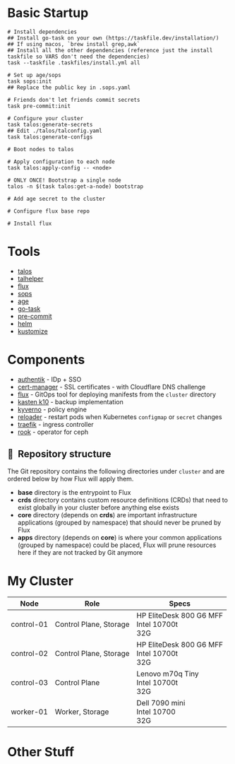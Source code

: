 # Basic Startup
```
# Install dependencies
## Install go-task on your own (https://taskfile.dev/installation/)
## If using macos, `brew install grep,awk`
## Install all the other dependencies (reference just the install taskfile so VARS don't need the dependencies)
task --taskfile .taskfiles/install.yml all

# Set up age/sops
task sops:init
## Replace the public key in .sops.yaml

# Friends don't let friends commit secrets
task pre-commit:init

# Configure your cluster
task talos:generate-secrets
## Edit ./talos/talconfig.yaml
task talos:generate-configs

# Boot nodes to talos

# Apply configuration to each node
task talos:apply-config -- <node>

# ONLY ONCE! Bootstrap a single node
talos -n $(task talos:get-a-node) bootstrap

# Add age secret to the cluster

# Configure flux base repo

# Install flux

```

# Tools
* [talos](https://talos.dev)
* [talhelper](https://github.com/budimanjojo/talhelper)
* [flux](https://toolkit.fluxcd.io/)
* [sops](https://toolkit.fluxcd.io/guides/mozilla-sops/)
* [age](https://github.com/FiloSottile/age)
* [go-task](https://github.com/go-task/task)
* [pre-commit](https://github.com/pre-commit/pre-commit)
* [helm](https://helm.sh/)
* [kustomize](https://kustomize.io/)

# Components
- [authentik](https://goauthentik.io) - IDp + SSO
- [cert-manager](https://cert-manager.io/) - SSL certificates - with Cloudflare DNS challenge
- [flux](https://toolkit.fluxcd.io/) - GitOps tool for deploying manifests from the `cluster` directory
- [kasten k10](https://www.kasten.io/product/) - backup implementation
- [kyverno](https://kverno.io) - policy engine
- [reloader](https://github.com/stakater/Reloader) - restart pods when Kubernetes `configmap` or `secret` changes
- [traefik](https://traefik.io) - ingress controller
- [rook](https://rook.io) - operator for ceph

## :open_file_folder:&nbsp; Repository structure

The Git repository contains the following directories under `cluster` and are ordered below by how Flux will apply them.

- **base** directory is the entrypoint to Flux
- **crds** directory contains custom resource definitions (CRDs) that need to exist globally in your cluster before anything else exists
- **core** directory (depends on **crds**) are important infrastructure applications (grouped by namespace) that should never be pruned by Flux
- **apps** directory (depends on **core**) is where your common applications (grouped by namespace) could be placed, Flux will prune resources here if they are not tracked by Git anymore

# My Cluster

| Node                                                   | Role                                                  | Specs                                                  |
|--------------------------------------------------------|----------------------------------------------------------|----------------------------------------------------------|
| control-01 | Control Plane, Storage | HP EliteDesk 800 G6 MFF<br />Intel 10700t<br />32G |
| control-02 | Control Plane, Storage | HP EliteDesk 800 G6 MFF<br />Intel 10700t<br />32G |
| control-03 | Control Plane | Lenovo m70q Tiny<br /> Intel 10700t<br />32G |
| worker-01 | Worker, Storage | Dell 7090 mini<br /> Intel 10700<br />32G |

# Other Stuff

